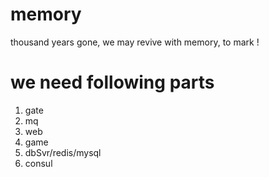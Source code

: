 # memory
thousand years gone, we may revive with memory, to mark !

# we need following parts
1. gate
2. mq
3. web
4. game
5. dbSvr/redis/mysql
6. consul

